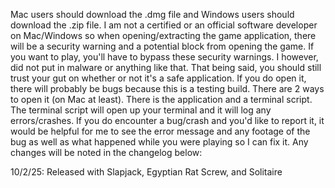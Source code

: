 Mac users should download the .dmg file and Windows users should download the .zip file.
I am not a certified or an official software developer on Mac/Windows so when opening/extracting
the game application, there will be a security warning and a potential block from opening the game.
If you want to play, you'll have to bypass these security warnings. I however, did not put in
malware or anything like that. That being said, you should still trust your gut on whether or not
it's a safe application.
If you do open it, there will probably be bugs because this is a testing build.
There are 2 ways to open it (on Mac at least). There is the application and a terminal script.
The terminal script will open up your terminal and it will log any errors/crashes.
If you do encounter a bug/crash and you'd like to report it, it would be helpful for me
to see the error message and any footage of the bug as well as what happened while you were playing
so I can fix it.
Any changes will be noted in the changelog below:

10/2/25:
    Released with Slapjack, Egyptian Rat Screw, and Solitaire